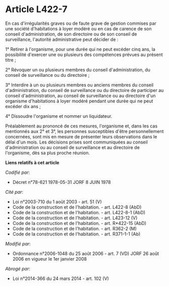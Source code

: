 # Article L422-7

En cas d'irrégularités graves ou de faute grave de gestion commises par une société d'habitations à loyer modéré ou en cas de
carence de son conseil d'administration, de son directoire ou de son conseil de surveillance, l'autorité administrative peut
décider de :

1° Retirer à l'organisme, pour une durée qui ne peut excéder cinq ans, la possibilité d'exercer une ou plusieurs des
compétences prévues au présent titre ;

2° Révoquer un ou plusieurs membres du conseil d'administration, du conseil de surveillance ou du directoire ;

3° Interdire à un ou plusieurs membres ou anciens membres du conseil d'administration, du conseil de surveillance ou du
directoire de participer au conseil d'administration, au conseil de surveillance ou au directoire d'un organisme
d'habitations à loyer modéré pendant une durée qui ne peut excéder dix ans ;

4° Dissoudre l'organisme et nommer un liquidateur.

Préalablement au prononcé de ces mesures, l'organisme et, dans les cas mentionnés aux 2° et 3°, les personnes susceptibles
d'être personnellement concernées, sont mis en mesure de présenter leurs observations dans le délai d'un mois. Les décisions
prises sont communiquées au conseil d'administration ou au conseil de surveillance et au directoire de l'organisme, dès sa
plus proche réunion.

**Liens relatifs à cet article**

_Codifié par_:

  - Décret n°78-621 1978-05-31 JORF 8 JUIN 1978

_Cité par_:

  - Loi n°2003-710 du 1 août 2003 - art. 51 (V)
  - Code de la construction et de l'habitation. - art. L422-8 (AbD)
  - Code de la construction et de l'habitation. - art. L422-8-1 (AbD)
  - Code de la construction et de l'habitation. - art. L423-12 (V)
  - Code de la construction et de l'habitation. - art. R*422-15 (AbD)
  - Code de la construction et de l'habitation. - art. R362-2 (M)
  - Code de la construction et de l'habitation. - art. R371-1-1 (Ab)

_Modifié par_:

  - Ordonnance n°2006-1048 du 25 août 2006 - art. 7 (VD) JORF 26 août 2006 en vigueur le 1er janvier 2008

_Abrogé par_:

  - Loi n°2014-366 du 24 mars 2014 - art. 102 (V)
